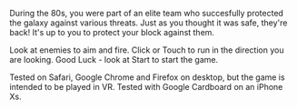 During the 80s, you were part of an elite team who succesfully protected the galaxy against various threats. Just as you thought it was safe, they're back!  It's up to you to protect your block against them.

Look at enemies to aim and fire. Click or Touch to run in the direction you are looking. Good Luck - look at Start to start the game.

Tested on Safari, Google Chrome and  Firefox on desktop, but the game is intended to be played in VR. Tested with Google Cardboard on an iPhone Xs.